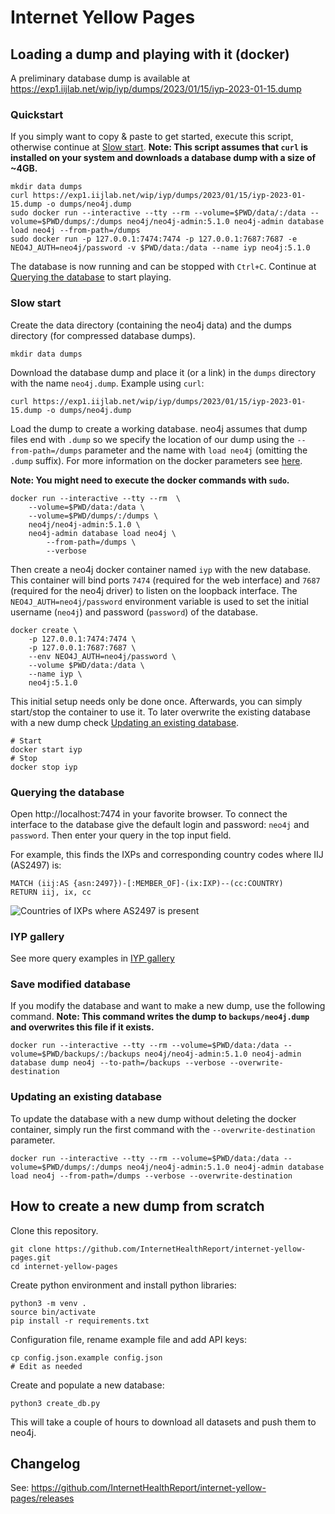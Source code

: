 # Internet Yellow Pages


## Loading a dump and playing with it (docker)

A preliminary database dump is available at https://exp1.iijlab.net/wip/iyp/dumps/2023/01/15/iyp-2023-01-15.dump

### Quickstart

If you simply want to copy & paste to get started, execute this script, otherwise continue at [Slow
start](#slow-start). **Note: This script assumes that `curl` is installed on your system and
downloads a database dump with a size of ~4GB.**
```
mkdir data dumps
curl https://exp1.iijlab.net/wip/iyp/dumps/2023/01/15/iyp-2023-01-15.dump -o dumps/neo4j.dump
sudo docker run --interactive --tty --rm --volume=$PWD/data/:/data --volume=$PWD/dumps/:/dumps neo4j/neo4j-admin:5.1.0 neo4j-admin database load neo4j --from-path=/dumps
sudo docker run -p 127.0.0.1:7474:7474 -p 127.0.0.1:7687:7687 -e NEO4J_AUTH=neo4j/password -v $PWD/data:/data --name iyp neo4j:5.1.0
```
The database is now running and can be stopped with `Ctrl+C`. Continue at [Querying the
database](#querying-the-database) to start playing.

### Slow start

Create the data directory (containing the neo4j data) and the dumps directory (for compressed
database dumps).
```
mkdir data dumps
```
Download the database dump and place it (or a link) in the `dumps` directory with the name
`neo4j.dump`. Example using `curl`:
```
curl https://exp1.iijlab.net/wip/iyp/dumps/2023/01/15/iyp-2023-01-15.dump -o dumps/neo4j.dump
```
Load the dump to create a working database. neo4j assumes that dump files end with `.dump` so we
specify the location of our dump using the `--from-path=/dumps` parameter and the name with `load
neo4j` (omitting the `.dump` suffix). For more information on the docker parameters see
[here](https://docs.docker.com/engine/reference/commandline/run/).

**Note: You might need to execute the docker commands with `sudo`.**
```
docker run --interactive --tty --rm  \
    --volume=$PWD/data:/data \
    --volume=$PWD/dumps/:/dumps \
    neo4j/neo4j-admin:5.1.0 \
    neo4j-admin database load neo4j \
        --from-path=/dumps \
        --verbose
```
Then create a neo4j docker container named `iyp` with the new database. This container will bind
ports `7474` (required for the web interface) and `7687` (required for the neo4j driver) to listen
on the loopback interface. The `NEO4J_AUTH=neo4j/password` environment variable is used to set the
initial username (`neo4j`) and password (`password`) of the database.
```
docker create \
    -p 127.0.0.1:7474:7474 \
    -p 127.0.0.1:7687:7687 \
    --env NEO4J_AUTH=neo4j/password \
    --volume $PWD/data:/data \
    --name iyp \
    neo4j:5.1.0
```
This initial setup needs only be done once. Afterwards, you can simply start/stop the container to
use it. To later overwrite the existing database with a new dump check [Updating an existing
database](#updating-an-existing-database).
```
# Start
docker start iyp
# Stop
docker stop iyp
```

### Querying the database

Open http://localhost:7474 in your favorite browser. To connect the interface to the database give
the default login and password: `neo4j` and `password`.
Then enter your query in the top input field.

For example, this finds the IXPs and corresponding country codes where IIJ (AS2497) is:
```cypher
MATCH (iij:AS {asn:2497})-[:MEMBER_OF]-(ix:IXP)--(cc:COUNTRY)
RETURN iij, ix, cc
```
![Countries of IXPs where AS2497 is present](/documentation/assets/gallery/as2497ixpCountry.svg)

### IYP gallery

See more query examples in [IYP gallery](/documentation/gallery.md)

### Save modified database

If you modify the database and want to make a new dump, use the following command. **Note: This
command writes the dump to `backups/neo4j.dump` and overwrites this file if it exists.**
```
docker run --interactive --tty --rm --volume=$PWD/data:/data --volume=$PWD/backups/:/backups neo4j/neo4j-admin:5.1.0 neo4j-admin database dump neo4j --to-path=/backups --verbose --overwrite-destination
```

### Updating an existing database

To update the database with a new dump without deleting the docker container, simply run the
first command with the `--overwrite-destination` parameter.
```
docker run --interactive --tty --rm --volume=$PWD/data:/data --volume=$PWD/dumps/:/dumps neo4j/neo4j-admin:5.1.0 neo4j-admin database load neo4j --from-path=/dumps --verbose --overwrite-destination
```


## How to create a new dump from scratch

Clone this repository.
```
git clone https://github.com/InternetHealthReport/internet-yellow-pages.git
cd internet-yellow-pages
```

Create python environment and install python libraries:
```
python3 -m venv .
source bin/activate
pip install -r requirements.txt
```

Configuration file, rename example file and add API keys:
```
cp config.json.example config.json
# Edit as needed
```

Create and populate a new database:
```
python3 create_db.py
```
This will take a couple of hours to download all datasets and push them to neo4j.

## Changelog

See: https://github.com/InternetHealthReport/internet-yellow-pages/releases

